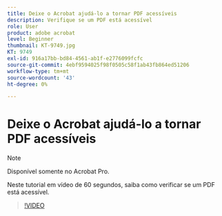 ```yaml
---
title: Deixe o Acrobat ajudá-lo a tornar PDF acessíveis
description: Verifique se um PDF está acessível
role: User
product: adobe acrobat
level: Beginner
thumbnail: KT-9749.jpg
KT: 9749
exl-id: 916a17bb-bd84-4561-ab1f-e2776099fcfc
source-git-commit: 4ebf9594025f98f0505c58f1ab43fb864ed51206
workflow-type: tm+mt
source-wordcount: '43'
ht-degree: 0%

---
```


# Deixe o Acrobat ajudá-lo a tornar PDF acessíveis

>[!NOTE]
>
>Disponível somente no Acrobat Pro.

Neste tutorial em vídeo de 60 segundos, saiba como verificar se um PDF está acessível.

>[!VIDEO](https://video.tv.adobe.com/v/340076?quality=12&learn=on&hidetitle=true)
